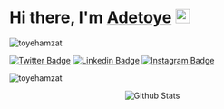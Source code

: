 
   <h1>Hi there, I'm <a href="https://hemant.codes">Adetoye</a> <img src="https://media.giphy.com/media/hvRJCLFzcasrR4ia7z/giphy.gif" width="25px"> </h1>

 <img src="https://komarev.com/ghpvc/?username=toyehamzat&label=Profile%20views&color=0e75b6&style=flat" alt="toyehamzat" /> 
 
  [![Twitter Badge](https://img.shields.io/badge/-Twitter-00acee?style=flat-square&logo=Twitter&logoColor=white)](https://twitter.com/tazmaheyot)
[![Linkedin Badge](https://img.shields.io/badge/-LinkedIn-0e76a8?style=flat-square&logo=Linkedin&logoColor=white)]([https://linkedin.com/in/iampavangandhi](https://www.linkedin.com/in/adetoye-anibi-32830823b/))
[![Instagram Badge](https://img.shields.io/badge/-Instagram-e4405f?style=flat-square&logo=Instagram&logoColor=white)](https://instagram.com/tazmaheyot/)
 
<p><img align="center" src="https://github-readme-streak-stats.herokuapp.com/?user=toyehamzat&theme=dark" alt="toyehamzat" /></p>



<p align="center">
        <img src="https://raw.githubusercontent.com/mayhemantt/mayhemantt/Update/svg/Bottom.svg" alt="Github Stats" />
</p>
